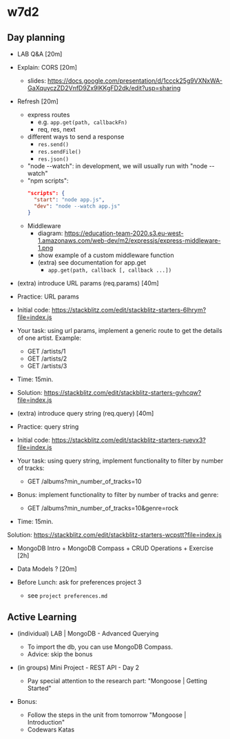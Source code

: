 

# w7d2

<!--
notes:
- include "req.params" + "req.query" today (w7d2 workload is not very high)
-->


## Day planning

- LAB Q&A [20m]

- Explain: CORS [20m]
  - slides: https://docs.google.com/presentation/d/1ccck25g9VXNxWA-GaXquyczZD2VnfD9Zx9lKKgFD2dk/edit?usp=sharing

  <!-- @todo: improve slides cors -->


- Refresh [20m]
  - express routes
    - e.g. `app.get(path, callbackFn)`
    - req, res, next
  - different ways to send a response
    - `res.send()`
    - `res.sendFile()`
    - `res.json()`
  - "node --watch": in development, we will usually run with "node --watch"
  - "npm scripts":
      ```json
      "scripts": {
        "start": "node app.js",
        "dev": "node --watch app.js"
      }
      ```
  - Middleware
    - diagram: https://education-team-2020.s3.eu-west-1.amazonaws.com/web-dev/m2/expressjs/express-middleware-1.png
    - show example of a custom middleware function
    - (extra) see documentation for app.get
      - `app.get(path, callback [, callback ...])`




- (extra) introduce URL params (req.params) [40m]
  <!-- why: w7d3 has a lot of contents, can be good to introduce it today -->
  
  <!-- 
  - Sample repo: https://github.com/ironhack-apr2024-theScriptSociety/iron-restaurant
  
  - Note: implement first a single route using arr.find() to find the element with id "3" (then, make it more generic)

  -->



 - Practice: URL params

  - Initial code: https://stackblitz.com/edit/stackblitz-starters-6lhrym?file=index.js
  - Your task: using url params, implement a generic route to get the details of one artist. Example:
    - GET /artists/1
    - GET /artists/2
    - GET /artists/3

  - Time: 15min.

  - Solution: https://stackblitz.com/edit/stackblitz-starters-gvhcqw?file=index.js
  
    <!-- @LT: show how they can test a route in stackblitz (e.g. /artists) -->




- (extra) introduce query string (req.query) [40m]
  <!-- 
  @todo: 
  - can also be a self-guided video (haven't found any good quality video, so can record it) + exercise
  - note: it can also be as part of the afternoon activities (since today's workload is not that high)
  -->


 - Practice: query string

  - Initial code: https://stackblitz.com/edit/stackblitz-starters-ruevx3?file=index.js

  - Your task: using query string, implement functionality to filter by number of tracks:
    - GET /albums?min_number_of_tracks=10

  - Bonus: implement functionality to filter by number of tracks and genre:
    - GET /albums?min_number_of_tracks=10&genre=rock

  - Time: 15min.

  
  Solution: https://stackblitz.com/edit/stackblitz-starters-wcpstt?file=index.js
  





- MongoDB Intro + MongoDB Compass + CRUD Operations + Exercise [2h]

- Data Models ? [20m]

  <!-- 
  
  consider doing a quick intro to "Data Models" + relationships.
  (so that we're more familiar with that concept when we do relationships)
  
  -->


- Before Lunch: ask for preferences project 3
  - see `project preferences.md`



## Active Learning

<!-- @LT: tell students they may want to ask someone if they want to partner for project 3 -->

- (individual) LAB | MongoDB - Advanced Querying
  - To import the db, you can use MongoDB Compass.
  - Advice: skip the bonus
  
- (in groups) Mini Project - REST API - Day 2
  - Pay special attention to the research part: "Mongoose | Getting Started"

- Bonus: 
  - Follow the steps in the unit from tomorrow "Mongoose | Introduction"
  - Codewars Katas

<!-- 
Bonus Exercise: 
- Practice req.query

-->



<!-- 

@todo: create RECORDING "Auth: intro and hash algorithms" (w7d5)

-->

